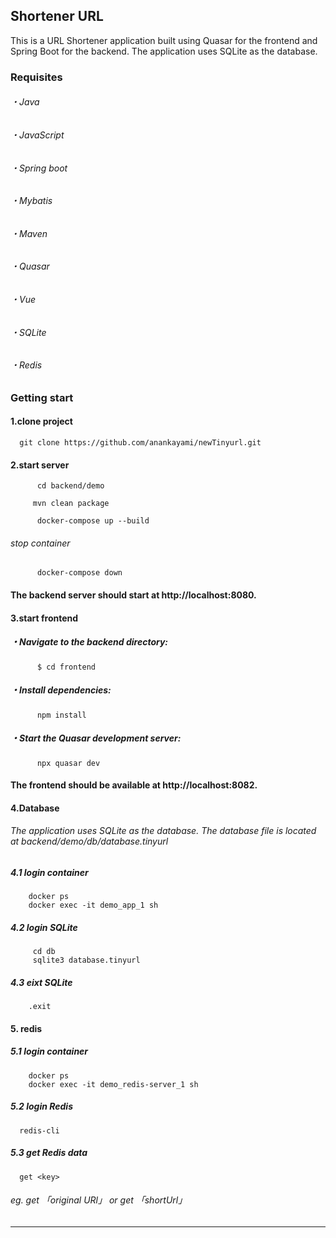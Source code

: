  ## Shortener URL
This is a URL Shortener application built using Quasar for the frontend and Spring Boot for the backend. The application uses SQLite as the database.
###   Requisites
######      ・Java 
######      ・JavaScript
######      ・Spring boot
######      ・Mybatis
######      ・Maven
######      ・Quasar
######      ・Vue
######      ・SQLite
######      ・Redis

### Getting start
####    1.clone project 
  ```
    git clone https://github.com/anankayami/newTinyurl.git
  ```

####    2.start server
```
      cd backend/demo
```
```
     mvn clean package
```
```
      docker-compose up --build
```
###### stop container
```
      docker-compose down 
```
#### The backend server should start at http://localhost:8080.

####     3.start frontend 
#####       ・Navigate to the backend directory:
```
      $ cd frontend
```
#####    ・Install dependencies:
```
      npm install
```
#####    ・Start the Quasar development server:
```
      npx quasar dev
  ```
####  The frontend should be available at http://localhost:8082.
####    4.Database
###### The application uses SQLite as the database. The database file is located at backend/demo/db/database.tinyurl
#####   4.1 login container
```
    docker ps
    docker exec -it demo_app_1 sh
```
#####   4.2 login SQLite
```
     cd db
     sqlite3 database.tinyurl
```
#####   4.3 eixt SQLite
```
    .exit
```

#### 5. redis
#####   5.1 login container
```
    docker ps
    docker exec -it demo_redis-server_1 sh
```
#####   5.2 login Redis
```
  redis-cli

```
#####   5.3 get Redis data
```
  get <key>
```
###### eg. get 「original URl」  or get 「shortUrl」

------------------------------------------------------------



